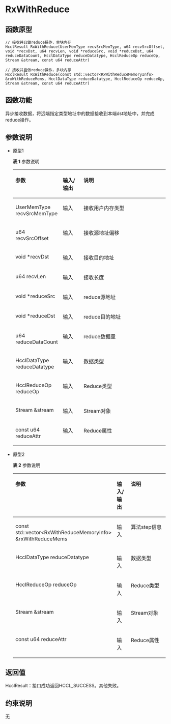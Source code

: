 # RxWithReduce 

## 函数原型<a name="zh-cn_topic_0000001929299930_section7045mcpsimp"></a>

```
// 接收并且做reduce操作，单块内存
HcclResult RxWithReduce(UserMemType recvSrcMemType, u64 recvSrcOffset, void *recvDst, u64 recvLen, void *reduceSrc, void *reduceDst, u64 reduceDataCount, HcclDataType reduceDatatype, HcclReduceOp reduceOp, Stream &stream, const u64 reduceAttr)

// 接收并且做reduce操作，多块内存
HcclResult RxWithReduce(const std::vector<RxWithReduceMemoryInfo> &rxWithReduceMems, HcclDataType reduceDatatype, HcclReduceOp reduceOp, Stream &stream, const u64 reduceAttr)
```

## 函数功能<a name="zh-cn_topic_0000001929299930_section7048mcpsimp"></a>

异步接收数据，将远端指定类型地址中的数据接收到本端dst地址中，并完成reduce操作。

## 参数说明<a name="zh-cn_topic_0000001929299930_section7051mcpsimp"></a>

-   原型1

    **表 1**  参数说明

    <a name="zh-cn_topic_0000001929299930_table7053mcpsimp"></a>
    <table><thead align="left"><tr id="zh-cn_topic_0000001929299930_row7060mcpsimp"><th class="cellrowborder" valign="top" width="28.71%" id="mcps1.2.4.1.1"><p id="zh-cn_topic_0000001929299930_p7062mcpsimp"><a name="zh-cn_topic_0000001929299930_p7062mcpsimp"></a><a name="zh-cn_topic_0000001929299930_p7062mcpsimp"></a>参数</p>
    </th>
    <th class="cellrowborder" valign="top" width="13.86%" id="mcps1.2.4.1.2"><p id="zh-cn_topic_0000001929299930_p7064mcpsimp"><a name="zh-cn_topic_0000001929299930_p7064mcpsimp"></a><a name="zh-cn_topic_0000001929299930_p7064mcpsimp"></a>输入/输出</p>
    </th>
    <th class="cellrowborder" valign="top" width="57.43000000000001%" id="mcps1.2.4.1.3"><p id="zh-cn_topic_0000001929299930_p7066mcpsimp"><a name="zh-cn_topic_0000001929299930_p7066mcpsimp"></a><a name="zh-cn_topic_0000001929299930_p7066mcpsimp"></a>说明</p>
    </th>
    </tr>
    </thead>
    <tbody><tr id="zh-cn_topic_0000001929299930_row7068mcpsimp"><td class="cellrowborder" valign="top" width="28.71%" headers="mcps1.2.4.1.1 "><p id="zh-cn_topic_0000001929299930_p7070mcpsimp"><a name="zh-cn_topic_0000001929299930_p7070mcpsimp"></a><a name="zh-cn_topic_0000001929299930_p7070mcpsimp"></a>UserMemType recvSrcMemType</p>
    </td>
    <td class="cellrowborder" valign="top" width="13.86%" headers="mcps1.2.4.1.2 "><p id="zh-cn_topic_0000001929299930_p7072mcpsimp"><a name="zh-cn_topic_0000001929299930_p7072mcpsimp"></a><a name="zh-cn_topic_0000001929299930_p7072mcpsimp"></a>输入</p>
    </td>
    <td class="cellrowborder" valign="top" width="57.43000000000001%" headers="mcps1.2.4.1.3 "><p id="zh-cn_topic_0000001929299930_p7074mcpsimp"><a name="zh-cn_topic_0000001929299930_p7074mcpsimp"></a><a name="zh-cn_topic_0000001929299930_p7074mcpsimp"></a>接收用户内存类型</p>
    </td>
    </tr>
    <tr id="zh-cn_topic_0000001929299930_row7075mcpsimp"><td class="cellrowborder" valign="top" width="28.71%" headers="mcps1.2.4.1.1 "><p id="zh-cn_topic_0000001929299930_p7077mcpsimp"><a name="zh-cn_topic_0000001929299930_p7077mcpsimp"></a><a name="zh-cn_topic_0000001929299930_p7077mcpsimp"></a>u64 recvSrcOffset</p>
    </td>
    <td class="cellrowborder" valign="top" width="13.86%" headers="mcps1.2.4.1.2 "><p id="zh-cn_topic_0000001929299930_p7079mcpsimp"><a name="zh-cn_topic_0000001929299930_p7079mcpsimp"></a><a name="zh-cn_topic_0000001929299930_p7079mcpsimp"></a>输入</p>
    </td>
    <td class="cellrowborder" valign="top" width="57.43000000000001%" headers="mcps1.2.4.1.3 "><p id="zh-cn_topic_0000001929299930_p7081mcpsimp"><a name="zh-cn_topic_0000001929299930_p7081mcpsimp"></a><a name="zh-cn_topic_0000001929299930_p7081mcpsimp"></a>接收源地址偏移</p>
    </td>
    </tr>
    <tr id="zh-cn_topic_0000001929299930_row7082mcpsimp"><td class="cellrowborder" valign="top" width="28.71%" headers="mcps1.2.4.1.1 "><p id="zh-cn_topic_0000001929299930_p7084mcpsimp"><a name="zh-cn_topic_0000001929299930_p7084mcpsimp"></a><a name="zh-cn_topic_0000001929299930_p7084mcpsimp"></a>void *recvDst</p>
    </td>
    <td class="cellrowborder" valign="top" width="13.86%" headers="mcps1.2.4.1.2 "><p id="zh-cn_topic_0000001929299930_p7086mcpsimp"><a name="zh-cn_topic_0000001929299930_p7086mcpsimp"></a><a name="zh-cn_topic_0000001929299930_p7086mcpsimp"></a>输入</p>
    </td>
    <td class="cellrowborder" valign="top" width="57.43000000000001%" headers="mcps1.2.4.1.3 "><p id="zh-cn_topic_0000001929299930_p1174524634412"><a name="zh-cn_topic_0000001929299930_p1174524634412"></a><a name="zh-cn_topic_0000001929299930_p1174524634412"></a>接收目的地址</p>
    </td>
    </tr>
    <tr id="zh-cn_topic_0000001929299930_row7088mcpsimp"><td class="cellrowborder" valign="top" width="28.71%" headers="mcps1.2.4.1.1 "><p id="zh-cn_topic_0000001929299930_p7090mcpsimp"><a name="zh-cn_topic_0000001929299930_p7090mcpsimp"></a><a name="zh-cn_topic_0000001929299930_p7090mcpsimp"></a>u64 recvLen</p>
    </td>
    <td class="cellrowborder" valign="top" width="13.86%" headers="mcps1.2.4.1.2 "><p id="zh-cn_topic_0000001929299930_p7092mcpsimp"><a name="zh-cn_topic_0000001929299930_p7092mcpsimp"></a><a name="zh-cn_topic_0000001929299930_p7092mcpsimp"></a>输入</p>
    </td>
    <td class="cellrowborder" valign="top" width="57.43000000000001%" headers="mcps1.2.4.1.3 "><p id="zh-cn_topic_0000001929299930_entry7093mcpsimpp0"><a name="zh-cn_topic_0000001929299930_entry7093mcpsimpp0"></a><a name="zh-cn_topic_0000001929299930_entry7093mcpsimpp0"></a>接收长度</p>
    </td>
    </tr>
    <tr id="zh-cn_topic_0000001929299930_row7094mcpsimp"><td class="cellrowborder" valign="top" width="28.71%" headers="mcps1.2.4.1.1 "><p id="zh-cn_topic_0000001929299930_p7096mcpsimp"><a name="zh-cn_topic_0000001929299930_p7096mcpsimp"></a><a name="zh-cn_topic_0000001929299930_p7096mcpsimp"></a>void *reduceSrc</p>
    </td>
    <td class="cellrowborder" valign="top" width="13.86%" headers="mcps1.2.4.1.2 "><p id="zh-cn_topic_0000001929299930_p7098mcpsimp"><a name="zh-cn_topic_0000001929299930_p7098mcpsimp"></a><a name="zh-cn_topic_0000001929299930_p7098mcpsimp"></a>输入</p>
    </td>
    <td class="cellrowborder" valign="top" width="57.43000000000001%" headers="mcps1.2.4.1.3 "><p id="zh-cn_topic_0000001929299930_entry7099mcpsimpp0"><a name="zh-cn_topic_0000001929299930_entry7099mcpsimpp0"></a><a name="zh-cn_topic_0000001929299930_entry7099mcpsimpp0"></a>reduce源地址</p>
    </td>
    </tr>
    <tr id="zh-cn_topic_0000001929299930_row7100mcpsimp"><td class="cellrowborder" valign="top" width="28.71%" headers="mcps1.2.4.1.1 "><p id="zh-cn_topic_0000001929299930_p7102mcpsimp"><a name="zh-cn_topic_0000001929299930_p7102mcpsimp"></a><a name="zh-cn_topic_0000001929299930_p7102mcpsimp"></a>void *reduceDst</p>
    </td>
    <td class="cellrowborder" valign="top" width="13.86%" headers="mcps1.2.4.1.2 "><p id="zh-cn_topic_0000001929299930_p7104mcpsimp"><a name="zh-cn_topic_0000001929299930_p7104mcpsimp"></a><a name="zh-cn_topic_0000001929299930_p7104mcpsimp"></a>输入</p>
    </td>
    <td class="cellrowborder" valign="top" width="57.43000000000001%" headers="mcps1.2.4.1.3 "><p id="zh-cn_topic_0000001929299930_entry7105mcpsimpp0"><a name="zh-cn_topic_0000001929299930_entry7105mcpsimpp0"></a><a name="zh-cn_topic_0000001929299930_entry7105mcpsimpp0"></a>reduce目的地址</p>
    </td>
    </tr>
    <tr id="zh-cn_topic_0000001929299930_row7106mcpsimp"><td class="cellrowborder" valign="top" width="28.71%" headers="mcps1.2.4.1.1 "><p id="zh-cn_topic_0000001929299930_p7108mcpsimp"><a name="zh-cn_topic_0000001929299930_p7108mcpsimp"></a><a name="zh-cn_topic_0000001929299930_p7108mcpsimp"></a>u64 reduceDataCount</p>
    </td>
    <td class="cellrowborder" valign="top" width="13.86%" headers="mcps1.2.4.1.2 "><p id="zh-cn_topic_0000001929299930_p7110mcpsimp"><a name="zh-cn_topic_0000001929299930_p7110mcpsimp"></a><a name="zh-cn_topic_0000001929299930_p7110mcpsimp"></a>输入</p>
    </td>
    <td class="cellrowborder" valign="top" width="57.43000000000001%" headers="mcps1.2.4.1.3 "><p id="zh-cn_topic_0000001929299930_entry7111mcpsimpp0"><a name="zh-cn_topic_0000001929299930_entry7111mcpsimpp0"></a><a name="zh-cn_topic_0000001929299930_entry7111mcpsimpp0"></a>reduce数据量</p>
    </td>
    </tr>
    <tr id="zh-cn_topic_0000001929299930_row7112mcpsimp"><td class="cellrowborder" valign="top" width="28.71%" headers="mcps1.2.4.1.1 "><p id="zh-cn_topic_0000001929299930_p7114mcpsimp"><a name="zh-cn_topic_0000001929299930_p7114mcpsimp"></a><a name="zh-cn_topic_0000001929299930_p7114mcpsimp"></a>HcclDataType reduceDatatype</p>
    </td>
    <td class="cellrowborder" valign="top" width="13.86%" headers="mcps1.2.4.1.2 "><p id="zh-cn_topic_0000001929299930_p7116mcpsimp"><a name="zh-cn_topic_0000001929299930_p7116mcpsimp"></a><a name="zh-cn_topic_0000001929299930_p7116mcpsimp"></a>输入</p>
    </td>
    <td class="cellrowborder" valign="top" width="57.43000000000001%" headers="mcps1.2.4.1.3 "><p id="zh-cn_topic_0000001929299930_p7118mcpsimp"><a name="zh-cn_topic_0000001929299930_p7118mcpsimp"></a><a name="zh-cn_topic_0000001929299930_p7118mcpsimp"></a>数据类型</p>
    </td>
    </tr>
    <tr id="zh-cn_topic_0000001929299930_row7119mcpsimp"><td class="cellrowborder" valign="top" width="28.71%" headers="mcps1.2.4.1.1 "><p id="zh-cn_topic_0000001929299930_p7121mcpsimp"><a name="zh-cn_topic_0000001929299930_p7121mcpsimp"></a><a name="zh-cn_topic_0000001929299930_p7121mcpsimp"></a>HcclReduceOp reduceOp</p>
    </td>
    <td class="cellrowborder" valign="top" width="13.86%" headers="mcps1.2.4.1.2 "><p id="zh-cn_topic_0000001929299930_p7123mcpsimp"><a name="zh-cn_topic_0000001929299930_p7123mcpsimp"></a><a name="zh-cn_topic_0000001929299930_p7123mcpsimp"></a>输入</p>
    </td>
    <td class="cellrowborder" valign="top" width="57.43000000000001%" headers="mcps1.2.4.1.3 "><p id="zh-cn_topic_0000001929299930_p7125mcpsimp"><a name="zh-cn_topic_0000001929299930_p7125mcpsimp"></a><a name="zh-cn_topic_0000001929299930_p7125mcpsimp"></a>Reduce类型</p>
    </td>
    </tr>
    <tr id="zh-cn_topic_0000001929299930_row7126mcpsimp"><td class="cellrowborder" valign="top" width="28.71%" headers="mcps1.2.4.1.1 "><p id="zh-cn_topic_0000001929299930_p7128mcpsimp"><a name="zh-cn_topic_0000001929299930_p7128mcpsimp"></a><a name="zh-cn_topic_0000001929299930_p7128mcpsimp"></a>Stream &amp;stream</p>
    </td>
    <td class="cellrowborder" valign="top" width="13.86%" headers="mcps1.2.4.1.2 "><p id="zh-cn_topic_0000001929299930_p7130mcpsimp"><a name="zh-cn_topic_0000001929299930_p7130mcpsimp"></a><a name="zh-cn_topic_0000001929299930_p7130mcpsimp"></a>输入</p>
    </td>
    <td class="cellrowborder" valign="top" width="57.43000000000001%" headers="mcps1.2.4.1.3 "><p id="zh-cn_topic_0000001929299930_p7132mcpsimp"><a name="zh-cn_topic_0000001929299930_p7132mcpsimp"></a><a name="zh-cn_topic_0000001929299930_p7132mcpsimp"></a>Stream对象</p>
    </td>
    </tr>
    <tr id="zh-cn_topic_0000001929299930_row7133mcpsimp"><td class="cellrowborder" valign="top" width="28.71%" headers="mcps1.2.4.1.1 "><p id="zh-cn_topic_0000001929299930_p7135mcpsimp"><a name="zh-cn_topic_0000001929299930_p7135mcpsimp"></a><a name="zh-cn_topic_0000001929299930_p7135mcpsimp"></a>const u64 reduceAttr</p>
    </td>
    <td class="cellrowborder" valign="top" width="13.86%" headers="mcps1.2.4.1.2 "><p id="zh-cn_topic_0000001929299930_p7137mcpsimp"><a name="zh-cn_topic_0000001929299930_p7137mcpsimp"></a><a name="zh-cn_topic_0000001929299930_p7137mcpsimp"></a>输入</p>
    </td>
    <td class="cellrowborder" valign="top" width="57.43000000000001%" headers="mcps1.2.4.1.3 "><p id="zh-cn_topic_0000001929299930_p7139mcpsimp"><a name="zh-cn_topic_0000001929299930_p7139mcpsimp"></a><a name="zh-cn_topic_0000001929299930_p7139mcpsimp"></a>Reduce属性</p>
    </td>
    </tr>
    </tbody>
    </table>

-   原型2

    **表 2**  参数说明

    <a name="zh-cn_topic_0000001929299930_table7155mcpsimp"></a>
    <table><thead align="left"><tr id="zh-cn_topic_0000001929299930_row7162mcpsimp"><th class="cellrowborder" valign="top" width="28.71%" id="mcps1.2.4.1.1"><p id="zh-cn_topic_0000001929299930_p7164mcpsimp"><a name="zh-cn_topic_0000001929299930_p7164mcpsimp"></a><a name="zh-cn_topic_0000001929299930_p7164mcpsimp"></a>参数</p>
    </th>
    <th class="cellrowborder" valign="top" width="13.86%" id="mcps1.2.4.1.2"><p id="zh-cn_topic_0000001929299930_p7166mcpsimp"><a name="zh-cn_topic_0000001929299930_p7166mcpsimp"></a><a name="zh-cn_topic_0000001929299930_p7166mcpsimp"></a>输入/输出</p>
    </th>
    <th class="cellrowborder" valign="top" width="57.43000000000001%" id="mcps1.2.4.1.3"><p id="zh-cn_topic_0000001929299930_p7168mcpsimp"><a name="zh-cn_topic_0000001929299930_p7168mcpsimp"></a><a name="zh-cn_topic_0000001929299930_p7168mcpsimp"></a>说明</p>
    </th>
    </tr>
    </thead>
    <tbody><tr id="zh-cn_topic_0000001929299930_row7170mcpsimp"><td class="cellrowborder" valign="top" width="28.71%" headers="mcps1.2.4.1.1 "><p id="zh-cn_topic_0000001929299930_p7172mcpsimp"><a name="zh-cn_topic_0000001929299930_p7172mcpsimp"></a><a name="zh-cn_topic_0000001929299930_p7172mcpsimp"></a>const std::vector&lt;RxWithReduceMemoryInfo&gt; &amp;rxWithReduceMems</p>
    </td>
    <td class="cellrowborder" valign="top" width="13.86%" headers="mcps1.2.4.1.2 "><p id="zh-cn_topic_0000001929299930_p7174mcpsimp"><a name="zh-cn_topic_0000001929299930_p7174mcpsimp"></a><a name="zh-cn_topic_0000001929299930_p7174mcpsimp"></a>输入</p>
    </td>
    <td class="cellrowborder" valign="top" width="57.43000000000001%" headers="mcps1.2.4.1.3 "><p id="zh-cn_topic_0000001929299930_p7176mcpsimp"><a name="zh-cn_topic_0000001929299930_p7176mcpsimp"></a><a name="zh-cn_topic_0000001929299930_p7176mcpsimp"></a>算法step信息</p>
    </td>
    </tr>
    <tr id="zh-cn_topic_0000001929299930_row7177mcpsimp"><td class="cellrowborder" valign="top" width="28.71%" headers="mcps1.2.4.1.1 "><p id="zh-cn_topic_0000001929299930_p7179mcpsimp"><a name="zh-cn_topic_0000001929299930_p7179mcpsimp"></a><a name="zh-cn_topic_0000001929299930_p7179mcpsimp"></a>HcclDataType reduceDatatype</p>
    </td>
    <td class="cellrowborder" valign="top" width="13.86%" headers="mcps1.2.4.1.2 "><p id="zh-cn_topic_0000001929299930_p7181mcpsimp"><a name="zh-cn_topic_0000001929299930_p7181mcpsimp"></a><a name="zh-cn_topic_0000001929299930_p7181mcpsimp"></a>输入</p>
    </td>
    <td class="cellrowborder" valign="top" width="57.43000000000001%" headers="mcps1.2.4.1.3 "><p id="zh-cn_topic_0000001929299930_p7183mcpsimp"><a name="zh-cn_topic_0000001929299930_p7183mcpsimp"></a><a name="zh-cn_topic_0000001929299930_p7183mcpsimp"></a>数据类型</p>
    </td>
    </tr>
    <tr id="zh-cn_topic_0000001929299930_row7184mcpsimp"><td class="cellrowborder" valign="top" width="28.71%" headers="mcps1.2.4.1.1 "><p id="zh-cn_topic_0000001929299930_p7186mcpsimp"><a name="zh-cn_topic_0000001929299930_p7186mcpsimp"></a><a name="zh-cn_topic_0000001929299930_p7186mcpsimp"></a>HcclReduceOp reduceOp</p>
    </td>
    <td class="cellrowborder" valign="top" width="13.86%" headers="mcps1.2.4.1.2 "><p id="zh-cn_topic_0000001929299930_p7188mcpsimp"><a name="zh-cn_topic_0000001929299930_p7188mcpsimp"></a><a name="zh-cn_topic_0000001929299930_p7188mcpsimp"></a>输入</p>
    </td>
    <td class="cellrowborder" valign="top" width="57.43000000000001%" headers="mcps1.2.4.1.3 "><p id="zh-cn_topic_0000001929299930_p7190mcpsimp"><a name="zh-cn_topic_0000001929299930_p7190mcpsimp"></a><a name="zh-cn_topic_0000001929299930_p7190mcpsimp"></a>Reduce类型</p>
    </td>
    </tr>
    <tr id="zh-cn_topic_0000001929299930_row7191mcpsimp"><td class="cellrowborder" valign="top" width="28.71%" headers="mcps1.2.4.1.1 "><p id="zh-cn_topic_0000001929299930_p7193mcpsimp"><a name="zh-cn_topic_0000001929299930_p7193mcpsimp"></a><a name="zh-cn_topic_0000001929299930_p7193mcpsimp"></a>Stream &amp;stream</p>
    </td>
    <td class="cellrowborder" valign="top" width="13.86%" headers="mcps1.2.4.1.2 "><p id="zh-cn_topic_0000001929299930_p7195mcpsimp"><a name="zh-cn_topic_0000001929299930_p7195mcpsimp"></a><a name="zh-cn_topic_0000001929299930_p7195mcpsimp"></a>输入</p>
    </td>
    <td class="cellrowborder" valign="top" width="57.43000000000001%" headers="mcps1.2.4.1.3 "><p id="zh-cn_topic_0000001929299930_p7197mcpsimp"><a name="zh-cn_topic_0000001929299930_p7197mcpsimp"></a><a name="zh-cn_topic_0000001929299930_p7197mcpsimp"></a>Stream对象</p>
    </td>
    </tr>
    <tr id="zh-cn_topic_0000001929299930_row7198mcpsimp"><td class="cellrowborder" valign="top" width="28.71%" headers="mcps1.2.4.1.1 "><p id="zh-cn_topic_0000001929299930_p7200mcpsimp"><a name="zh-cn_topic_0000001929299930_p7200mcpsimp"></a><a name="zh-cn_topic_0000001929299930_p7200mcpsimp"></a>const u64 reduceAttr</p>
    </td>
    <td class="cellrowborder" valign="top" width="13.86%" headers="mcps1.2.4.1.2 "><p id="zh-cn_topic_0000001929299930_p7202mcpsimp"><a name="zh-cn_topic_0000001929299930_p7202mcpsimp"></a><a name="zh-cn_topic_0000001929299930_p7202mcpsimp"></a>输入</p>
    </td>
    <td class="cellrowborder" valign="top" width="57.43000000000001%" headers="mcps1.2.4.1.3 "><p id="zh-cn_topic_0000001929299930_p7204mcpsimp"><a name="zh-cn_topic_0000001929299930_p7204mcpsimp"></a><a name="zh-cn_topic_0000001929299930_p7204mcpsimp"></a>Reduce属性</p>
    </td>
    </tr>
    </tbody>
    </table>

## 返回值<a name="zh-cn_topic_0000001929299930_section7140mcpsimp"></a>

HcclResult：接口成功返回HCCL\_SUCCESS。其他失败。

## 约束说明<a name="zh-cn_topic_0000001929299930_section7143mcpsimp"></a>

无

